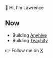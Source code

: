 👋 Hi, I'm Lawrence

## Now

* Building [Anyhive](https://github.com/anyhive/anyhive)
* Building [Teachify](https://teachify.com/)

:point_right: Follow me on [X](https://x.com/linyiru)
